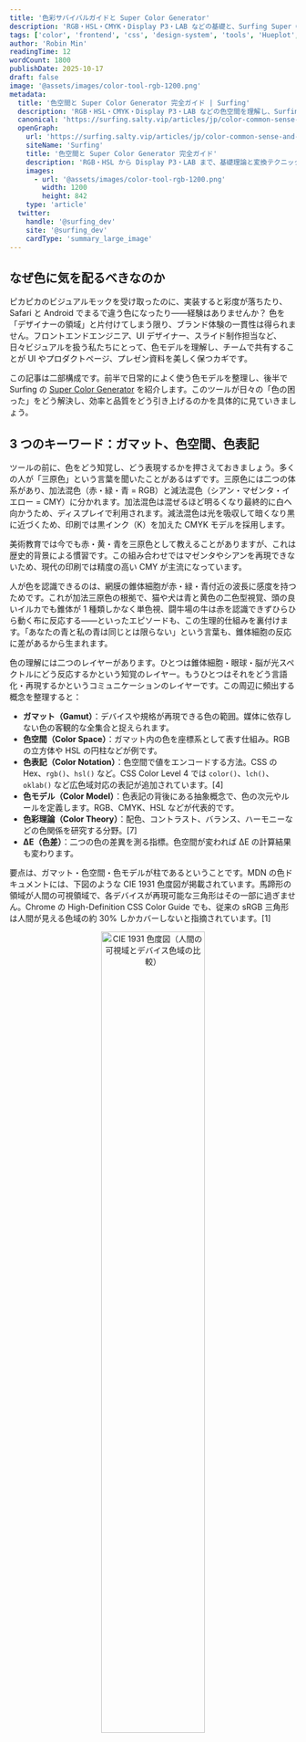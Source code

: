 ```yaml
---
title: '色彩サバイバルガイドと Super Color Generator'
description: 'RGB・HSL・CMYK・Display P3・LAB などの基礎と、Surfing Super Color Generator を使った実践ワークフローをまとめた総合ガイド。'
tags: ['color', 'frontend', 'css', 'design-system', 'tools', 'Hueplot', 'Super Color Generator']
author: 'Robin Min'
readingTime: 12
wordCount: 1800
publishDate: 2025-10-17
draft: false
image: '@assets/images/color-tool-rgb-1200.png'
metadata:
  title: '色空間と Super Color Generator 完全ガイド | Surfing'
  description: 'RGB・HSL・CMYK・Display P3・LAB などの色空間を理解し、Surfing Super Color Generator でグラデーションや配色、マルチプラットフォームのカラースウォッチを素早く生成する方法を学びます。'
  canonical: 'https://surfing.salty.vip/articles/jp/color-common-sense-and-tools'
  openGraph:
    url: 'https://surfing.salty.vip/articles/jp/color-common-sense-and-tools'
    siteName: 'Surfing'
    title: '色空間と Super Color Generator 完全ガイド'
    description: 'RGB・HSL から Display P3・LAB まで、基礎理論と変換テクニックを網羅し、Surfing Super Color Generator を活用してスピーディに実装へ落とし込む方法を解説。'
    images:
      - url: '@assets/images/color-tool-rgb-1200.png'
        width: 1200
        height: 842
    type: 'article'
  twitter:
    handle: '@surfing_dev'
    site: '@surfing_dev'
    cardType: 'summary_large_image'
---
```


## なぜ色に気を配るべきなのか

ピカピカのビジュアルモックを受け取ったのに、実装すると彩度が落ちたり、Safari と Android でまるで違う色になったり――経験はありませんか？ 色を「デザイナーの領域」と片付けてしまう限り、ブランド体験の一貫性は得られません。フロントエンドエンジニア、UI デザイナー、スライド制作担当など、日々ビジュアルを扱う私たちにとって、色モデルを理解し、チームで共有することが UI やプロダクトページ、プレゼン資料を美しく保つカギです。

この記事は二部構成です。前半で日常的によく使う色モデルを整理し、後半で Surfing の [Super Color Generator](https://surfing.salty.vip/showcase/en/color-gradient-gen/) を紹介します。このツールが日々の「色の困った」をどう解決し、効率と品質をどう引き上げるのかを具体的に見ていきましょう。

## 3 つのキーワード：ガマット、色空間、色表記

ツールの前に、色をどう知覚し、どう表現するかを押さえておきましょう。多くの人が「三原色」という言葉を聞いたことがあるはずです。三原色には二つの体系があり、加法混色（赤・緑・青 = RGB）と減法混色（シアン・マゼンタ・イエロー = CMY）に分かれます。加法混色は混ぜるほど明るくなり最終的に白へ向かうため、ディスプレイで利用されます。減法混色は光を吸収して暗くなり黒に近づくため、印刷では黒インク（K）を加えた CMYK モデルを採用します。

美術教育では今でも赤・黄・青を三原色として教えることがありますが、これは歴史的背景による慣習です。この組み合わせではマゼンタやシアンを再現できないため、現代の印刷では精度の高い CMY が主流になっています。

人が色を認識できるのは、網膜の錐体細胞が赤・緑・青付近の波長に感度を持つためです。これが加法三原色の根拠で、猫や犬は青と黄色の二色型視覚、頭の良いイルカでも錐体が 1 種類しかなく単色視、闘牛場の牛は赤を認識できずひらひら動く布に反応する――といったエピソードも、この生理的仕組みを裏付けます。「あなたの青と私の青は同じとは限らない」という言葉も、錐体細胞の反応に差があるから生まれます。

色の理解には二つのレイヤーがあります。ひとつは錐体細胞・眼球・脳が光スペクトルにどう反応するかという知覚のレイヤー。もうひとつはそれをどう言語化・再現するかというコミュニケーションのレイヤーです。この周辺に頻出する概念を整理すると：

- **ガマット（Gamut）**：デバイスや規格が再現できる色の範囲。媒体に依存しない色の客観的な全集合と捉えられます。
- **色空間（Color Space）**：ガマット内の色を座標系として表す仕組み。RGB の立方体や HSL の円柱などが例です。
- **色表記（Color Notation）**：色空間で値をエンコードする方法。CSS の Hex、`rgb()`、`hsl()` など。CSS Color Level 4 では `color()`、`lch()`、`oklab()` など広色域対応の表記が追加されています。[4]
- **色モデル（Color Model）**：色表記の背後にある抽象概念で、色の次元やルールを定義します。RGB、CMYK、HSL などが代表的です。
- **色彩理論（Color Theory）**：配色、コントラスト、バランス、ハーモニーなどの色関係を研究する分野。[7]
- **ΔE（色差）**：二つの色の差異を測る指標。色空間が変われば ΔE の計算結果も変わります。

要点は、ガマット・色空間・色モデルが柱であるということです。MDN の色ドキュメントには、下図のような CIE 1931 色度図が掲載されています。馬蹄形の領域が人間の可視領域で、各デバイスが再現可能な三角形はその一部に過ぎません。Chrome の High-Definition CSS Color Guide でも、従来の sRGB 三角形は人間が見える色域の約 30% しかカバーしないと指摘されています。[1]

<div align="center">
  <img src="/assets/images/CIE1931xy_gamut_comparison.svg.png" alt="CIE 1931 色度図（人間の可視域とデバイス色域の比較）" style="width: 60%; max-width: 480px;">
</div>

色の知覚は生まれ持ったものですが、知識は学習によって身につきます。色空間は色の属性と関係を数学的に記述するモデルで、用途に応じて選択が変わります。ウェブなら sRGB、印刷なら CMYK、動画なら Rec.709 や Rec.2020 といった具合です。

---

## 色空間と変換を理解する

実務では、色を **「ガマット → 色空間 → コード表記」** のパイプラインとして捉えると整理しやすくなります。まず対象ガマット（sRGB なのか Display P3 まで想定するのか）を決め、次に作業用の色空間（RGB、HSL、LAB など）を合意し、最後にコードでどう表記するかを決める。この順序を踏めば、機種差や広色域アセット、チャート配色にも自信を持って対応でき、「実装で色が再現できませんでした」と言わずに済みます。

パイプラインが固まれば、色モデルは「その空間で色をどう数値化するか」の設計図になります。ひとつのモデルは原則ひとつの色空間に対応し、空間が表記法を規定します。RGB の直交座標なら `rgb()` や Hex、HSL の円柱なら `hsl()`/`hsla()` といった具合です。以下ではモデルごとに、仕組み、空間と表記の関係、実装の注意点を述べます。

### よく使われる色空間の小史

色空間は地図のようなもので、私たちが頼る座標系は先人の試行錯誤によって整備されました。1930 年代、CIE が CIE 1931 色度図を発表し、可視光に「地理的境界」を描きました。[3] 1996 年には Microsoft と HP が **sRGB** を標準化し、ディスプレイ・OS・初期ウェブグラフィックに共通言語が生まれ、フロントエンドとデザイナーが安定して色を共有できるようになりました。[3][4]

その後 1998 年に **Adobe RGB** が登場し、印刷向けに青緑系のカバー率を拡張。2015 年には Apple が映画業界の DCI-P3 ガマットを民生機に持ち込んだ **Display P3** を採用し、広色域の議論を一気に加速させました。[4] さらに HDR・8K を見据えた **Rec.2020/BT.2100** もすでに視野に入っています。[4]

この歴史は、コラボレーションの変化とも軌を一にします。UI デザイナーは Figma で表示色域を指定し、エンジニアはコードでフォールバックを実装、スライド制作者はプロジェクタが同じ規格をサポートするか確認する。これらを理解しておくと、会議室のスクリーンで色が違って見える理由を説明でき、ブランドチームと広色域アセットの扱いを議論するときの説得力も増します。

色空間を図で表すとき、色相環やグラデーションバーが使われることが多いですが、モデルの幾何を反映した立体図を用いることもできます。RGB の立方体、HSL/HSV の円柱、さらに複雑なマンセル表色系などです。

<div style="display: grid; grid-template-columns: repeat(2, 1fr);">
  <img src="/assets/images/RGB_Cube.png" width="420" style="margin: 2px 0 2px 0;" alt="RGB カラーキューブ" />
  <img src="/assets/images/HSL_cylinder.png" width="420" style="margin: 2px 0 2px 0;" alt="HSL シリンダー" />
  <img src="/assets/images/HSV_cylinder.png" width="420" style="margin: 2px 0 2px 0;" alt="HSV シリンダー" />
  <img src="/assets/images/Munsell_cylindrical.png" width="420" style="margin: 2px 0 2px 0;" alt="マンセル色体系" />
</div>

### 代表的な色空間変換

色空間はガマットを記述するため、相互変換が欠かせません。多くは線形もしくは準線形の変換ですが、カバー範囲が異なるため完全な往復はできないケースもあります。その前提を知っておけば、変換後に色がずれる理由も説明できます。

実務で頻出する変換をいくつか紹介します。どれも **成分の切り離し → 線形化 → 行列表現や関数で再エンコード** という流れで考えるとスムーズです。[5][7]

- **sRGB ↔ 線形 sRGB**：CSS や Canvas で光源・グラデーション・ブレンドを扱う際は、ガンマ圧縮された sRGB を線形空間（`srgb` → `srgb-linear`）に戻し、計算後に再ガンマ化します。[5]

```python
# sRGB を [0, 1] に正規化して扱う
if (c_srgb <= 0.04045):
  c_linear = c_srgb / 12.92
else:
  c_linear = ((c_srgb + 0.055) / 1.055) ** 2.4

# 計算後にガンマを再適用
if (c_linear <= 0.0031308):
  c_srgb = 12.92 * c_linear
else:
  c_srgb = 1.055 * (c_linear ** (1 / 2.4)) - 0.055
```

_使いどころ_: グラデーション補間、Canvas/WebGL のライティング、CSS `mix-blend-mode`、線形光源を前提にしたアニメーションなど。

- **sRGB ↔ Display P3**：多くのツールは XYZ や LAB といった中間空間を経由し、目標ガマットの原色ベクトルで投影します。Surfing のツールや主要なデザインアプリでもこのルートを採用しています。[4]

```python
# sRGB（線形）→ XYZ（D65）
|X|   |0.4124564 0.3575761 0.1804375| |R_lin|
|Y| = |0.2126729 0.7151522 0.0721750|*|G_lin|
|Z|   |0.0193339 0.1191920 0.9503041| |B_lin|

# XYZ → Display P3（線形）
|R_p3_lin|   | 2.4934969 -0.9313836 -0.4027108| |X|
|G_p3_lin| = |-0.8294889  1.7626640  0.0236247|*|Y|
|B_p3_lin|   | 0.0358458 -0.0761724  0.9568845| |Z|

# 最後に Display P3 のガンマ（指数 2.4 付近）を適用
```

_使いどころ_: iOS/macOS の広色域テーマ、HDR 対応のマーケティング素材、最新プロジェクタ向けのプレゼン資料など。

- **RGB ↔ CMYK**：印刷では ICC プロファイルを用いて K チャンネルを生成し、総インク量を制限します。事前にこの変換を通しておくと「刷り上がりが抜けていた」という事故を防げます。[7]

```python
# RGB は [0, 1] に正規化すると扱いやすい
K = 1 - max(R, G, B)
if K < 1:
  C = (1 - R - K) / (1 - K)
  M = (1 - G - K) / (1 - K)
  Y = (1 - B - K) / (1 - K)
else:
  C = M = Y = 0

# CMYK → RGB
R = (1 - C) * (1 - K)
G = (1 - M) * (1 - K)
B = (1 - Y) * (1 - K)
```

_使いどころ_: デバイスと印刷をまたぐブランド資産、カタログ・ノベルティの校正、印刷用ハンドアウトを含むプレゼン資料。

- **RGB/HSL ↔ LAB/LCH**：XYZ を経由して変換します。感覚的に均一な空間なので、アクセシビリティ対応や配色調和、プロジェクタとモニタの両立などに適しています。[4][7]

```python
# XYZ → LAB（基準白色は D65 を想定）
fx = f(X / Xn)
fy = f(Y / Yn)
fz = f(Z / Zn)
L = 116 * fy - 16
A = 500 * (fx - fy)
B = 200 * (fy - fz)

# LAB → LCH
C = sqrt(A**2 + B**2)
H = atan2(B, A)  # 角度（0°–360°）
```

_使いどころ_: WCAG コントラストの確認、ダークテーマの調整、デバイス間での可読性検証、物理サンプルとデジタルとの差異評価。

- **HSL ↔ RGB**：明度のコントロールが直感的で、トーンの階段やダークモードの調整に適しています。

```python
# HSL → RGB
C = (1 - abs(2 * L - 1)) * S
X = C * (1 - abs((H / 60) % 2 - 1))
m = L - C / 2

sector = int(H // 60) % 6
if sector == 0:
  r1, g1, b1 = C, X, 0
elif sector == 1:
  r1, g1, b1 = X, C, 0
elif sector == 2:
  r1, g1, b1 = 0, C, X
elif sector == 3:
  r1, g1, b1 = 0, X, C
elif sector == 4:
  r1, g1, b1 = X, 0, C
else:
  r1, g1, b1 = C, 0, X

R, G, B = r1 + m, g1 + m, b1 + m

# RGB → HSL
max_rgb = max(R, G, B)
min_rgb = min(R, G, B)
delta = max_rgb - min_rgb
L = (max_rgb + min_rgb) / 2
S = delta / (1 - abs(2 * L - 1)) if delta else 0

if delta == 0:
  H = 0
elif max_rgb == R:
  H = 60 * (((G - B) / delta) % 6)
elif max_rgb == G:
  H = 60 * (((B - R) / delta) + 2)
else:
  H = 60 * (((R - G) / delta) + 4)
```

_使いどころ_: CSS 変数でのテーマ構築、ホバー/アクティブ/無効状態の階調、プレゼン資料の文字階層など。

- **HSV ↔ RGB**：Value が明度に直結するため、メインカラーとハイライトを調整する用途に適しています。

```python
# HSV → RGB
C = V * S
X = C * (1 - abs((H / 60) % 2 - 1))
m = V - C

sector = int(H // 60) % 6
if sector == 0:
  r1, g1, b1 = C, X, 0
elif sector == 1:
  r1, g1, b1 = X, C, 0
elif sector == 2:
  r1, g1, b1 = 0, C, X
elif sector == 3:
  r1, g1, b1 = 0, X, C
elif sector == 4:
  r1, g1, b1 = X, 0, C
else:
  r1, g1, b1 = C, 0, X

R, G, B = r1 + m, g1 + m, b1 + m

# RGB → HSV
max_rgb = max(R, G, B)
min_rgb = min(R, G, B)
delta = max_rgb - min_rgb
V = max_rgb
S = delta / max_rgb if max_rgb else 0

if delta == 0:
  H = 0
elif max_rgb == R:
  H = 60 * (((G - B) / delta) % 6)
elif max_rgb == G:
  H = 60 * (((B - R) / delta) + 2)
else:
  H = 60 * (((R - G) / delta) + 4)
```

_使いどころ_: カラーピッカー、グラデーションエディタ、JS でのハイライト調整、スライドのアクセントカラー検証など。

これらを覚えておけば、色に関する議論が噛み合うようになり、「誰がどこで変換するのか」という責任分担も明確になります。基本原則は **「対象デバイスに一番詳しい人が変換をリードする」** こと。デザイナーはデバイスのガマットを確認し必要なカラースウォッチを共有、フロントエンドは CSS Color Level 4 の構文で広色域を保持しながら sRGB フォールバックを用意、印刷やブランド担当は CMYK 側を管理する――この連携が色の翻訳辞書になります。

---

## フロントエンドが日常的によく使う色モデル

基礎と変換を押さえたところで、フロントエンドの現場で飛び交う色の用語を整理してみましょう。

### RGB & Hex：スクリーンの母語

- **RGB はディスプレイの標準モデル**で、赤・緑・青のチャネルは 0–255 の範囲を取ります。CSS の `rgb()`/`rgba()`、Canvas、WebGL がこれを採用しています。
- **Hex は RGB の 16 進表記**で、`#FF5500` は `rgb(255, 85, 0)` と同じです。短く書けてブラウザ互換性が高いため、デザインの受け渡しでも定番です。
- **ガンマに注意**：滑らかなグラデーションや明度コントロールをする場合、線形 RGB に直してから補間しないとハイライトが鈍く見えることがあります。

### HSL / HSV：人間の感覚に寄り添う調整

- **HSL（Hue, Saturation, Lightness）** は色相・彩度・輝度に分解し、同じ色相のまま明度だけを変えて階段を作るのに向いています。
- **HSV（Hue, Saturation, Value）** は色相環やメイン + ハイライトの調整で直感的です。Value が明るさに対応します。
- **CSS は `hsl()` をサポートするが `hsv()` は未定義**（CSS Color Level 4 にもありません）。[4] HSV が必要なら JS やツールで RGB/HSL に変換してから描画します。

### 色空間：sRGB、display-p3、その先へ

- **色空間を気にする理由**：色モデルが数値の並べ方を示すのに対し、色空間は実際にどのガマットに属するかを定義します。MDN の[用語集](https://developer.mozilla.org/en-US/docs/Glossary/Color_space)や Wikipedia の[Color space](https://en.wikipedia.org/wiki/Color_space) が整理しています。[2][3]
- **ウェブの標準は今も sRGB**：`<hex-color>`、`rgb()`、`hsl()` は sRGB 前提で動作し、互換性を担保します。
- **display-p3 など広色域対応が進行中**：対応ブラウザでは `color(display-p3 r g b)` で鮮やかな色を表示し、`@media (color-gamut: p3)` でフォールバックも可能です。[6]
- **相対色と線形空間**：CSS `color()` 関数で既存色を基に別空間の値を生成でき、`srgb-linear` はライティング・グラデーション計算に向いています。[5]
- **ハンドオフ時の一言**：「このパレットは Display P3 前提？」と確認し、必要なら変換や sRGB のバックアップを手配しましょう。

### CMYK：印刷と付き合うときの必修

- スクリーンワーク中心でも、マーケや印刷物と組むなら **CMYK（シアン・マゼンタ・イエロー・ブラック）** を外せません。
- **RGB → CMYK は不可逆**で、蛍光色などは印刷で彩度が落ちます。変換を早めに試すか、デザイナーに代替案を用意してもらいましょう。
- Surfing のツールなら CMYK 値の生成時に「印刷ガマット外」を警告してくれるので、入稿前にリスクが把握できます。[8]

### LAB / LCH：アクセシビリティを意識するとき

- **LAB は人間の知覚に基づくモデル**で、色差 ΔE の計算に使われます。[7]
- **LCH（Lightness, Chroma, Hue）** は LAB を極座標化したもので、CSS Color Level 4 で `lch()` が追加予定です。[4]
- ダークモード調整、WCAG コントラスト評価、プロジェクタ/液晶両対応の可読性確保などは LAB/LCH を使うと精度が上がります。

これらを把握すると、毎日の色に関するコミュニケーションが一段とスムーズになります。

### カラーマネジメントとアクセシビリティのヒント

- **ICC プロファイル**：デバイスごとにガマットが大きく異なるため、モックの主色が低価格ディスプレイで変わることもあります。`color(display-p3 …)` は便利ですが、フォールバックを用意して安定性を確保しましょう。[6]
- **コントラスト**：WCAG AA では文字と背景のコントラスト比 4.5:1 以上が必要です。Surfing のツールで数値を即確認できます。[8]
- **色覚多様性のシミュレーション**：チャートやステータスカラーなど情報を伝える色は必ずチェックしましょう。

<div class="codepen-embed-wrap" style="height: 600px; width: 100%">
<iframe allow="camera; clipboard-read; clipboard-write; encrypted-media; geolocation; microphone; midi;" loading="lazy" src="https://hueplot.ardov.me" style="height: 100%; width: 100%; border: 0;" data-title="Pen zdgXJj by meodai on Codepen">Visit <a href="https://hueplot.ardov.me">the site Hueplot</a></iframe></div>

Hueplot はオープンソースのツールで、色空間ごとに色相と彩度の分布を俯瞰できます。フロントエンドはグラデーションの滑らかさをチェックし、デザイナーやスライド制作者は色が特定の象限に偏っていないか、プロジェクタで灰色っぽくならないかを事前に把握できます。おすすめの手順は、候補色を読み込む → 色空間を切り替えて分布を確認 → Surfing のツールで微調整してコードやスウォッチを出力、という流れです。

---

## Surfing Super Color Generator の実践活用

ここまでの理論で「何に気を配ればよいか」が整理できました。Surfing の [Super Color Generator](https://surfing.salty.vip/showcase/en/color-gradient-gen/) は、それらの変数を単一の UI にまとめ、デザイナー・エンジニア・データビジュアライゼーション担当が同じ画面で探索・校正・エクスポートできるよう設計されています。[8]

### 1. RGB/Hex グラデーションパネル：実装前に階調を整える

![Surfing Super Color Generator – RGB グラデーションパネル](@assets/images/color-tool-rgb-1200.png)

- **解決する課題**：両端の色からグラデーションを生成し、段数や線形化の必要性を確認して滑らかな色の階段を作れる。
- **主な機能**：開始色・終了色、ステップ数、クラス名プレフィックスを一画面で調整し、Hex 配列、CSS クラス、コピー機能を提供。
- **用途**：背景グラデーション、チャートの連続色、ボタンのホバー階調、スライド背景など。
- **Tips**：ステップ数が多いときは輝度が線形か確認し、必要に応じて LAB/LCH に投入して ΔE をチェックしましょう。

### 2. HSL/HSV パネル：色相を固定したまま輝度をコントロール

- **インタラクション**：基色を選び、色相ステップ・彩度・輝度/明度を調整すると色の列が生成され、`hsl()` や Hex が取得できます。
- **エンジニアに嬉しい点**：テーマやホバー/アクティブ/無効状態の色を JS で算出する際にもそのまま利用可能。
- **追加価値**：HSL 出力は CSS 変数と相性が良く、HSV はワンクリックで RGB/Hex に変換。スライドの見出し階層作成にも役立ちます。

### 3. CMYK パネル：印刷対応を事前にチェック

- CMYK 値を入力すると対応する Hex を表示し、印刷ガマット外なら警告を出します。
- ブランドサイトやマーケ資料と印刷物を両方扱う場合、事前にこのパネルで確認しておくと安心です。

### 4. Advanced Harmonies：調和の取れた配色を自動生成

![Surfing Super Color Generator – Harmony パネル](@assets/images/color-tool-harmony.png)

- **対応ルール**：アナログ、補色、スプリット、トライアド、テトラードなど基本的な配色法を網羅。
- **エンジニアが嬉しい理由**：デザイナー不在でも MVP の配色が一瞬で揃えられます。
- **実践ヒント**：出力色を CSS 変数（`--color-primary` など）に割り当てれば、コンポーネントやプレゼンテンプレートにすぐ組み込めます。

### 5. データ可視化プリセット：グラフ用の救急キット

- 連続型 (Sequential)、発散型 (Diverging)、定性型 (Qualitative) の 3 種類のパレットをまとめて生成し、用途の解説も付きます。
- ECharts、D3、BI ダッシュボードなどで「虹色地獄」を避け、色覚多様性にも配慮した配色が得られます。

### 6. コード出力・クラス名プレフィックス・コピー操作

- すべてのパネルで `palette-brand-100` のようにクラス名プレフィックスを指定でき、Tailwind や自作 Design Token に取り込みやすい設計です。
- CSS や JSON のワンクリックコピーに対応し、コンポーネントライブラリや Storybook への反映が高速化。
- 自動化スクリプトを組む場合は、エクスポートした JSON をソースデータとしてビルドプロセスに連携できます。

### 7. 色覚シミュレーション & 印刷警告：リリース前の最終確認

- **色覚シミュレーション**：第二色覚 (Deuteranopia)、第一色覚 (Protanopia) などをチェックでき、チャートやステータスカラーの視認性を検証可能。
- **CMYK 警告**：警告が出たら印刷向けの代替を準備し、印刷会社からの手戻りを防ぎましょう。

### 8. 推奨コラボレーションフロー

- **ブランド / UI デザイナー**：Figma や Sketch で主配色・意味色を明示し、Display P3・CMYK・プロジェクタ対応の必要性を共有。
- **フロントエンドエンジニア**：Surfing ツールで色階調・状態色・チャート配色を再現し、CSS 変数やクラスをエクスポート。
- **データビジュアライゼーション / BI 担当**：調和モードやデータ可視化モードでパレットを生成し、色覚シミュレーションで齟齬を確認。
- **スライド制作者**：会場や配信機材のガマットに合わせて Keynote/PowerPoint の色票をキャリブレーションし、CMYK 警告で印刷時の挙動도チェック。
- **フルスタック / インディー開発者**：デザインパートナーがいなくてもツール内で探索→エクスポートし、`color-mix()` などで細部を調整できます。
- **最終 QA**：色覚シミュレーション、コントラストチェック、CMYK 警告を通し、必要ならマーケ用に印刷スウォッチを出力します。

---

## まとめ：色をエンジニアリング資産として扱う

色合わせは属人的なセンスではありません。いくつかのモデルを理解し、適切なツールを使えば、視覚仕様を安定して実装でき、色の基準をチーム資産として蓄積できます。

日頃から Surfing の [Super Color Generator](https://surfing.salty.vip/showcase/en/color-gradient-gen/) をワークフローに組み込みましょう。要件定義で共通理解を作り、実装中にコードを生成し、リリース前にアクセシビリティをチェック。これを繰り返すことで、色の運用は楽になり、品質は確実に向上します。

チームでこの記事を共有したり、ワークショップを開いたりして、色をエンジニアリングの課題として扱える仲間を増やしていきましょう。

## 参考文献

- 1. [Chrome Developer Docs – High-Definition CSS Color Guide](https://developer.chrome.com/docs/css-ui/high-definition-css-color-guide)
- 2. [MDN Docs – Color space](https://developer.mozilla.org/en-US/docs/Glossary/Color_space)
- 3. [Wikipedia – Color space](https://en.wikipedia.org/wiki/Color_space)
- 4. [web.dev – New CSS color spaces and functions across major engines](https://web.dev/blog/color-spaces-and-functions)
- 5. [MDN Docs – `color()`](https://developer.mozilla.org/en-US/docs/Web/CSS/color_value/color)
- 6. [MDN Docs – `@media (color-gamut)`](https://developer.mozilla.org/en-US/docs/Web/CSS/@media/color-gamut)
- 7. [Wikipedia – Color model](https://en.wikipedia.org/wiki/Color_model)
- 8. [Surfing – Super Color Generator](https://surfing.salty.vip/showcase/en/color-gradient-gen/)
